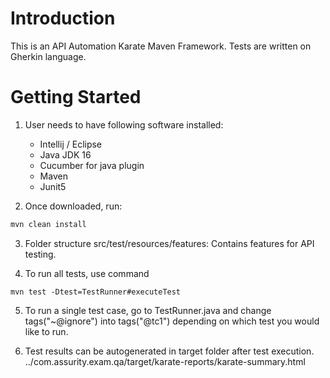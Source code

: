 # Introduction
This is an API Automation Karate Maven Framework. Tests are written on Gherkin language.

# Getting Started
1. User needs to have following software installed:
   - Intellij / Eclipse
   - Java JDK 16
   - Cucumber for java plugin
   - Maven
   - Junit5

2. Once downloaded, run:
```bash
mvn clean install
``` 

3. Folder structure src/test/resources/features: Contains features for API testing.


4. To run all tests, use command

```shell script
mvn test -Dtest=TestRunner#executeTest
``` 
5. To run a single test case, go to TestRunner.java and change tags("~@ignore") into tags("@tc1") depending on which test you would like to run.

6. Test results can be autogenerated in target folder after test execution.
   ../com.assurity.exam.qa/target/karate-reports/karate-summary.html